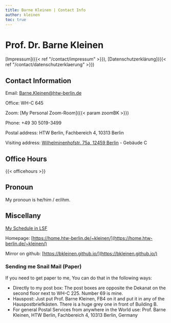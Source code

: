 ```yaml
---
title: Barne Kleinen | Contact Info
author: kleinen
toc: true
---
```


# Prof. Dr. Barne Kleinen

[Impressum]({{< ref "/contact/impressum" >}}), [Datenschutzerklärung]({{< ref "/contact/datenschutzerklaerung" >}})


## Contact Information

Email: Barne.Kleinen@htw-berlin.de

Office: WH-C 645

Zoom: [My Personal Zoom-Room]({{< param zoomBK >}})
<!--Skype&Twitter: drblinken-->

Phone: +49 30 5019-3499

Postal address:
HTW Berlin, Fachbereich 4, 10313 Berlin

Visiting address:
[Wilhelminenhofstr. 75a, 12459 Berlin](https://www.htw-berlin.de/campus/campus-wilhelminenhof/) - Gebäude C

## Office Hours

{{< officehours >}}

## Pronoun

My pronoun is he/him / er/ihm.

## Miscellany

[My Schedule in LSF](https://lsf.htw-berlin.de/qisserver/rds?state=wplan&act=DDozent&pool=DDozent&show=plan&P.vx=kurz&personal.pid=3545)

Homepage: [https://home.htw-berlin.de/~kleinen/](https://home.htw-berlin.de/~kleinen/)

Mirror on github: [https://bkleinen.github.io/](https://bkleinen.github.io/)


### Sending me Snail Mail (Paper)

If you need to get paper to me,
You can do that in the following ways:

* Directly to my post box: The post boxes are opposite the Dekanat on the second floor next to WH-C 225. Number 69 is mine.
* Hauspost: Just put Prof. Barne Kleinen, FB4 on it and put it in any of the Hauspostbriefkästen. There is a huge grey one in front of Building B.
* For general Postal Services from anywhere in the World use: Prof. Barne Kleinen, HTW Berlin, Fachbereich 4, 10313 Berlin, Germany

